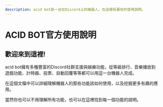 ```yaml
---
description: acid bot是一台在Discord上的機器人。在這裡有著他的使用說明。
---
```


# ACID BOT官方使用說明

## 歡迎來到這裡!

acid bot擁有多種豐富的Discord社群支援與娛樂功能，從等級排行、音樂播放到遊戲功能、計時器、投票、自動回覆等等都可以用這一台機器人完成。

在這個文檔中可以詳細理解機器人的那些功能該如何使用，以及挖掘更多有趣的應用。

當然你也可以不用理解所有功能，也可以在這裡找到每一個功能的說明。
